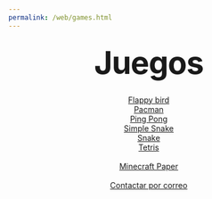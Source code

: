 ```yaml
---
permalink: /web/games.html
---
```


<style type="text/css" media="screen">
  .container {
    margin: 10px auto;
    max-width: 600px;
    text-align: center;
  }
  h1 {
    margin: 30px 0;
    font-size: 4em;
    line-height: 1;
    letter-spacing: -1px;
  }
</style>

<div class="container">
  <h1>Juegos</h1>
  <a href="games/flappy-bird">Flappy bird</a><br>
  <a href="games/pacman">Pacman</a><br>
  <a href="games/pong">Ping Pong</a><br>
  <a href="games/simple-snake">Simple Snake</a><br>
  <a href="games/snake">Snake</a><br>
  <a href="games/tetris">Tetris</a><br><br>
  <a href="games/minecraft-paper">Minecraft Paper</a><br><br>
  <a href="mailto:aleixboves10@gmail.com?Subject=Sugerir%20Juego&body=Hola%20me%20gustaria%20añadir%20el%20juego%20">Contactar por correo</a>
</div>